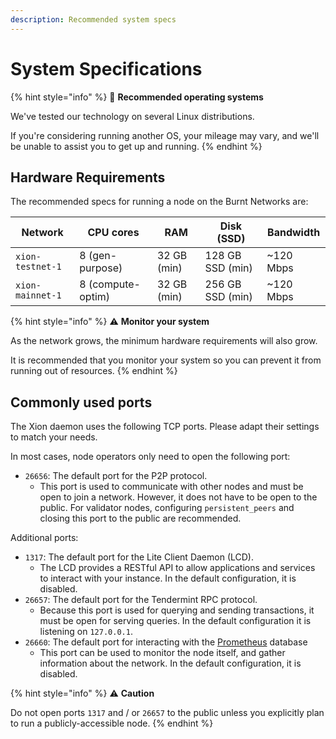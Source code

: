 ```yaml
---
description: Recommended system specs
---
```


# System Specifications

{% hint style="info" %}
🐧  **Recommended operating systems**

We've tested our technology on several Linux distributions.

If you're considering running another OS, your mileage may vary, and we'll be unable to assist you to get up and running.
{% endhint %}

## Hardware Requirements

The recommended specs for running a node on the Burnt Networks are:

| Network          | CPU cores         | RAM         | Disk (SSD)       | Bandwidth  |
| ---------------- | ----------------- | ----------- | ---------------- | ---------- |
| `xion-testnet-1` | 8 (gen-purpose)   | 32 GB (min) | 128 GB SSD (min) | \~120 Mbps |
| `xion-mainnet-1` | 8 (compute-optim) | 32 GB (min) | 256 GB SSD (min) | \~120 Mbps |

{% hint style="info" %}
:warning: **Monitor your system**

As the network grows, the minimum hardware requirements will also grow.&#x20;

It is recommended that you monitor your system so you can prevent it from running out of resources.
{% endhint %}

## Commonly used ports

The Xion daemon uses the following TCP ports. Please adapt their settings to match your needs.

In most cases,  node operators only need to open the following port:

* `26656`: The default port for the P2P protocol.&#x20;
  * This port is used to communicate with other nodes and must be open to join a network. However, it does not have to be open to the public. For validator nodes, configuring `persistent_peers` and closing this port to the public are recommended.

Additional ports:

* `1317`: The default port for the Lite Client Daemon (LCD).&#x20;
  * The LCD provides a RESTful API to allow applications and services to interact with your instance. In the default configuration, it is disabled.
* `26657`: The default port for the Tendermint RPC protocol.&#x20;
  * Because this port is used for querying and sending transactions, it must be open for serving queries. In the default configuration it is listening on `127.0.0.1`.
* `26660`: The default port for interacting with the [Prometheus](https://prometheus.io) database
  * This port can be used to monitor the node itself, and gather information about the network. In the default configuration, it is disabled.

{% hint style="info" %}
:warning: **Caution**

Do not open ports `1317` and / or `26657` to the public unless you explicitly plan to run a publicly-accessible node.
{% endhint %}

